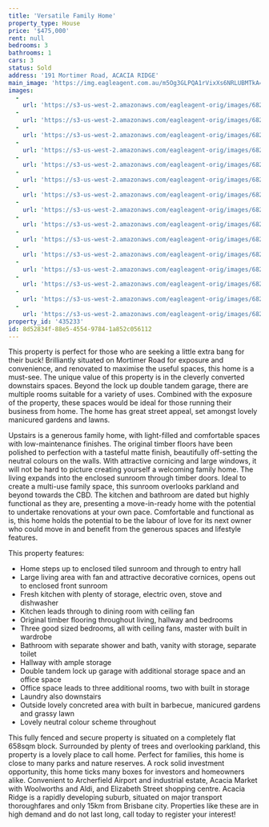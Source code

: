 ```yaml
---
title: 'Versatile Family Home'
property_type: House
price: '$475,000'
rent: null
bedrooms: 3
bathrooms: 1
cars: 3
status: Sold
address: '191 Mortimer Road, ACACIA RIDGE'
main_image: 'https://img.eagleagent.com.au/m5Og3GLPQA1rVixXs6NRLUBMTkA=/1280x854/smart/https://s3-us-west-2.amazonaws.com/eagleagent-orig/images/6822033/128490006-image-M.jpg'
images:
  -
    url: 'https://s3-us-west-2.amazonaws.com/eagleagent-orig/images/6822047/128490006-image-O.jpg'
  -
    url: 'https://s3-us-west-2.amazonaws.com/eagleagent-orig/images/6822046/128490006-image-N.jpg'
  -
    url: 'https://s3-us-west-2.amazonaws.com/eagleagent-orig/images/6822045/128490006-image-L.jpg'
  -
    url: 'https://s3-us-west-2.amazonaws.com/eagleagent-orig/images/6822044/128490006-image-K.jpg'
  -
    url: 'https://s3-us-west-2.amazonaws.com/eagleagent-orig/images/6822043/128490006-image-J.jpg'
  -
    url: 'https://s3-us-west-2.amazonaws.com/eagleagent-orig/images/6822042/128490006-image-I.jpg'
  -
    url: 'https://s3-us-west-2.amazonaws.com/eagleagent-orig/images/6822041/128490006-image-H.jpg'
  -
    url: 'https://s3-us-west-2.amazonaws.com/eagleagent-orig/images/6822040/128490006-image-G.jpg'
  -
    url: 'https://s3-us-west-2.amazonaws.com/eagleagent-orig/images/6822039/128490006-image-F.jpg'
  -
    url: 'https://s3-us-west-2.amazonaws.com/eagleagent-orig/images/6822038/128490006-image-E.jpg'
  -
    url: 'https://s3-us-west-2.amazonaws.com/eagleagent-orig/images/6822037/128490006-image-D.jpg'
  -
    url: 'https://s3-us-west-2.amazonaws.com/eagleagent-orig/images/6822036/128490006-image-C.jpg'
  -
    url: 'https://s3-us-west-2.amazonaws.com/eagleagent-orig/images/6822035/128490006-image-B.jpg'
  -
    url: 'https://s3-us-west-2.amazonaws.com/eagleagent-orig/images/6822034/128490006-image-A.jpg'
  -
    url: 'https://s3-us-west-2.amazonaws.com/eagleagent-orig/images/6822033/128490006-image-M.jpg'
property_id: '435233'
id: 8d52834f-88e5-4554-9784-1a852c056112
---
```

This property is perfect for those who are seeking a little extra bang for their buck! Brilliantly situated on Mortimer Road for exposure and convenience, and renovated to maximise the useful spaces, this home is a must-see. The unique value of this property is in the cleverly converted downstairs spaces. Beyond the lock up double tandem garage, there are multiple rooms suitable for a variety of uses. Combined with the exposure of the property, these spaces would be ideal for those running their business from home. The home has great street appeal, set amongst lovely manicured gardens and lawns.

Upstairs is a generous family home, with light-filled and comfortable spaces with low-maintenance finishes. The original timber floors have been polished to perfection with a tasteful matte finish, beautifully off-setting the neutral colours on the walls. With attractive cornicing and large windows, it will not be hard to picture creating yourself a welcoming family home. The living expands into the enclosed sunroom through timber doors. Ideal to create a multi-use family space, this sunroom overlooks parkland and beyond towards the CBD. The kitchen and bathroom are dated but highly functional as they are, presenting a move-in-ready home with the potential to undertake renovations at your own pace. Comfortable and functional as is, this home holds the potential to be the labour of love for its next owner who could move in and benefit from the generous spaces and lifestyle features.

This property features:

*  Home steps up to enclosed tiled sunroom and through to entry hall
*  Large living area with fan and attractive decorative cornices, opens out to enclosed front sunroom
*  Fresh kitchen with plenty of storage, electric oven, stove and dishwasher
*  Kitchen leads through to dining room with ceiling fan
*  Original timber flooring throughout living, hallway and bedrooms
*  Three good sized bedrooms, all with ceiling fans, master with built in wardrobe
*  Bathroom with separate shower and bath, vanity with storage, separate toilet
*  Hallway with ample storage
*  Double tandem lock up garage with additional storage space and an office space
*  Office space leads to three additional rooms, two with built in storage
*  Laundry also downstairs
*  Outside lovely concreted area with built in barbecue, manicured gardens and grassy lawn
*  Lovely neutral colour scheme throughout

This fully fenced and secure property is situated on a completely flat 658sqm block. Surrounded by plenty of trees and overlooking parkland, this property is a lovely place to call home. Perfect for families, this home is close to many parks and nature reserves. A rock solid investment opportunity, this home ticks many boxes for investors and homeowners alike. Convenient to Archerfield Airport and industrial estate, Acacia Market with Woolworths and Aldi, and Elizabeth Street shopping centre. Acacia Ridge is a rapidly developing suburb, situated on major transport thoroughfares and only 15km from Brisbane city. Properties like these are in high demand and do not last long, call today to register your interest!